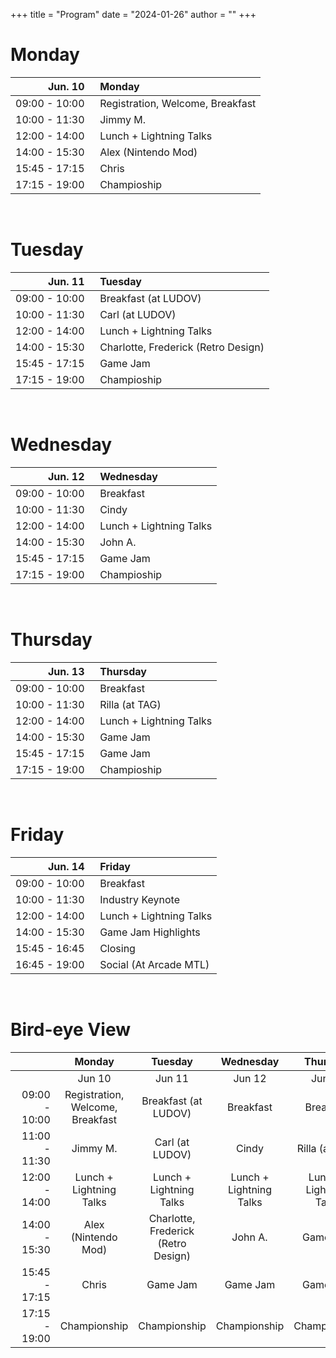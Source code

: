 +++
title = "Program"
date = "2024-01-26"
author = ""
+++

# Monday

| Jun. 10 | &nbsp; Monday |
|---:|:---|
| 09:00 - 10:00 | &nbsp; Registration, Welcome, Breakfast |
| 10:00 - 11:30 | &nbsp; Jimmy M. |
| 12:00 - 14:00 | &nbsp; Lunch + Lightning Talks |
| 14:00 - 15:30 | &nbsp; Alex (Nintendo Mod) |
| 15:45 - 17:15 | &nbsp; Chris |
| 17:15 - 19:00 | &nbsp; Champioship |

<br/>

# Tuesday

| Jun. 11 | &nbsp; Tuesday |
|---:|:---|
| 09:00 - 10:00 | &nbsp; Breakfast (at LUDOV) |
| 10:00 - 11:30 | &nbsp; Carl (at LUDOV) |
| 12:00 - 14:00 | &nbsp; Lunch + Lightning Talks |
| 14:00 - 15:30 | &nbsp; Charlotte, Frederick (Retro Design) |
| 15:45 - 17:15 | &nbsp; Game Jam |
| 17:15 - 19:00 | &nbsp; Champioship |

<br/>

# Wednesday

| Jun. 12 | &nbsp; Wednesday |
|---:|:---|
| 09:00 - 10:00 | &nbsp; Breakfast |
| 10:00 - 11:30 | &nbsp; Cindy |
| 12:00 - 14:00 | &nbsp; Lunch + Lightning Talks |
| 14:00 - 15:30 | &nbsp; John A. |
| 15:45 - 17:15 | &nbsp; Game Jam |
| 17:15 - 19:00 | &nbsp; Champioship |

<br/>

# Thursday

| Jun. 13 | &nbsp; Thursday |
|---:|:---|
| 09:00 - 10:00 | &nbsp; Breakfast |
| 10:00 - 11:30 | &nbsp; Rilla (at TAG) |
| 12:00 - 14:00 | &nbsp; Lunch + Lightning Talks |
| 14:00 - 15:30 | &nbsp; Game Jam |
| 15:45 - 17:15 | &nbsp; Game Jam |
| 17:15 - 19:00 | &nbsp; Champioship |

<br/>

# Friday

| Jun. 14 | &nbsp; Friday |
|---:|:---|
| 09:00 - 10:00 | &nbsp; Breakfast |
| 10:00 - 11:30 | &nbsp; Industry Keynote |
| 12:00 - 14:00 | &nbsp; Lunch + Lightning Talks |
| 14:00 - 15:30 | &nbsp; Game Jam Highlights |
| 15:45 - 16:45 | &nbsp; Closing |
| 16:45 - 19:00 | &nbsp; Social (At Arcade MTL) |

<br/>

# Bird-eye View

| &nbsp;&nbsp;&nbsp;&nbsp;&nbsp;&nbsp;&nbsp;&nbsp;&nbsp;&nbsp;&nbsp;&nbsp;&nbsp; | Monday | Tuesday | Wednesday | Thursday | Friday |
|---:|:---:|:---:|:---:|:---:|:---:|
|  | Jun 10 | Jun 11 | Jun 12 | Jun 13 | Jun 14 |
| 09:00 - 10:00 | Registration, Welcome, Breakfast | Breakfast (at LUDOV) | Breakfast | Breakfast | Breakfast |
| 11:00 - 11:30 | Jimmy M. | Carl (at LUDOV) | Cindy | Rilla (at TAG) | Industry Keynote |
| 12:00 - 14:00 | Lunch + Lightning Talks | Lunch + Lightning Talks | Lunch + Lightning Talks | Lunch + Lightning Talks | Lunch + Lightning Talks |
| 14:00 - 15:30 | Alex (Nintendo Mod) | Charlotte, Frederick (Retro Design) | John A. | Game Jam | Game Jam Highlights |
| 15:45 - 17:15 | Chris | Game Jam | Game Jam | Game Jam | Closing |
| 17:15 - 19:00 | Championship | Championship | Championship | Championship | Social (at Arcade MTL) |
